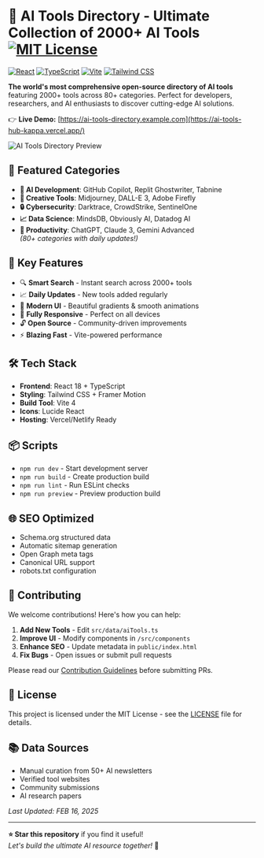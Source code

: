 # 🚀 AI Tools Directory - Ultimate Collection of 2000+ AI Tools [![MIT License](https://img.shields.io/badge/License-MIT-green.svg)](https://choosealicense.com/licenses/mit/)

[![React](https://img.shields.io/badge/React-20232A?style=for-the-badge&logo=react&logoColor=61DAFB)](https://reactjs.org/)
[![TypeScript](https://img.shields.io/badge/TypeScript-007ACC?style=for-the-badge&logo=typescript&logoColor=white)](https://www.typescriptlang.org/)
[![Vite](https://img.shields.io/badge/Vite-B73BFE?style=for-the-badge&logo=vite&logoColor=FFD62E)](https://vitejs.dev/)
[![Tailwind CSS](https://img.shields.io/badge/Tailwind_CSS-38B2AC?style=for-the-badge&logo=tailwind-css&logoColor=white)](https://tailwindcss.com/)

**The world's most comprehensive open-source directory of AI tools** featuring 2000+ tools across 80+ categories. Perfect for developers, researchers, and AI enthusiasts to discover cutting-edge AI solutions.

👉 **Live Demo:** [https://ai-tools-directory.example.com](https://ai-tools-hub-kappa.vercel.app/)

![AI Tools Directory Preview](https://via.placeholder.com/1280x720.png?text=AI+Tools+Directory+Preview+Light+and+Dark+Mode)

## 🌟 Featured Categories
- **🤖 AI Development**: GitHub Copilot, Replit Ghostwriter, Tabnine
- **🎨 Creative Tools**: Midjourney, DALL-E 3, Adobe Firefly
- **🔒 Cybersecurity**: Darktrace, CrowdStrike, SentinelOne
- **📈 Data Science**: MindsDB, Obviously AI, Datadog AI
- **💼 Productivity**: ChatGPT, Claude 3, Gemini Advanced  
*(80+ categories with daily updates!)*

## 🚀 Key Features
- 🔍 **Smart Search** - Instant search across 2000+ tools
- 📈 **Daily Updates** - New tools added regularly
- 🎨 **Modern UI** - Beautiful gradients & smooth animations
- 📱 **Fully Responsive** - Perfect on all devices
- 🔓 **Open Source** - Community-driven improvements
- ⚡ **Blazing Fast** - Vite-powered performance

## 🛠️ Tech Stack
- **Frontend**: React 18 + TypeScript
- **Styling**: Tailwind CSS + Framer Motion
- **Build Tool**: Vite 4
- **Icons**: Lucide React
- **Hosting**: Vercel/Netlify Ready


## 📦 Scripts
- `npm run dev` - Start development server
- `npm run build` - Create production build
- `npm run lint` - Run ESLint checks
- `npm run preview` - Preview production build

## 🌐 SEO Optimized
- Schema.org structured data
- Automatic sitemap generation
- Open Graph meta tags
- Canonical URL support
- robots.txt configuration

## 🤝 Contributing
We welcome contributions! Here's how you can help:

1. **Add New Tools** - Edit `src/data/aiTools.ts`
2. **Improve UI** - Modify components in `/src/components`
3. **Enhance SEO** - Update metadata in `public/index.html`
4. **Fix Bugs** - Open issues or submit pull requests

Please read our [Contribution Guidelines](CONTRIBUTING.md) before submitting PRs.

## 📄 License
This project is licensed under the MIT License - see the [LICENSE](LICENSE) file for details.

## 📚 Data Sources
- Manual curation from 50+ AI newsletters
- Verified tool websites
- Community submissions
- AI research papers

*Last Updated: FEB 16, 2025*

---

**⭐ Star this repository** if you find it useful!  
*Let's build the ultimate AI resource together!* 🚀
